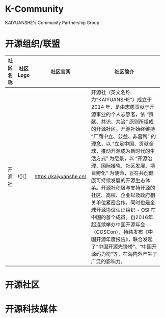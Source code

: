 # K-Community
KAIYUANSHE's Community Partnership Group.

# 开源组织/联盟
| 社区名称 | 社区Logo | 社区官网 | 社区简介 |
|  ----  | ----  |  ----  | ----  | 
| 开源社 | !()[] | https://kaiyuanshe.cn/ | 开源社（英文名称为“KAIYUANSHE”）成立于 2014 年，是由志愿贡献于开源事业的个人志愿者，依 “贡献、共识、共治” 原则所组成的开源社区。开源社始终维持 “厂商中立、公益、非营利” 的理念，以 “立足中国、贡献全球，推动开源成为新时代的生活方式” 为愿景，以 “开源治理、国际接轨、社区发展、项目孵化” 为使命，旨在共创健康可持续发展的开源生态体系。开源社积极与支持开源的社区、高校、企业以及政府相关单位紧密合作，同时也是全球开源协议认证组织 - OSI 在中国的首个成员。自2016年起连续举办中国开源年会（COSCon），持续发布《中国开源年度报告》，联合发起了“中国开源先锋榜”、“中国开源码力榜”等，在海内外产生了广泛的影响力。|


# 开源社区


# 开源科技媒体
